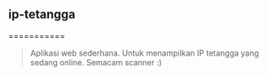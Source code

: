 ## ip-tetangga
===========

> Aplikasi web sederhana. Untuk menampilkan IP tetangga yang sedang online. Semacam scanner :)
